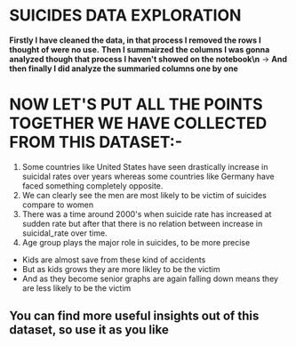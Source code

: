 # **SUICIDES DATA EXPLORATION**

**Firstly I have cleaned the data, in that process I removed the rows I thought of were no use.**
**Then I summairzed the columns I was gonna analyzed though that process I haven't showed on the notebook\n**
-> **And then finally I did analyze the summaried columns one by one**




# **NOW LET'S PUT ALL THE POINTS TOGETHER WE HAVE COLLECTED FROM THIS DATASET:-**
1. Some countries like United States have seen drastically increase in suicidal rates over years whereas some countries like Germany have faced something completely opposite.
2. We can clearly see the men are most likely to be victim of suicides compare to women
3. There was a time around 2000's when suicide rate has increased at sudden rate but after that there is no relation between increase in suicidal_rate over time.
4. Age group plays the major role in suicides, to be more precise
  * Kids are almost save from these kind of accidents
  * But as kids grows they are more likley to be the victim
  * And as they become senior graphs are again falling down means they are less likely to be the victim
  
## **You can find more useful insights out of this dataset, so use it as you like**
